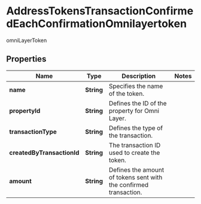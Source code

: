 

# AddressTokensTransactionConfirmedEachConfirmationOmnilayertoken

omniLayerToken

## Properties

Name | Type | Description | Notes
------------ | ------------- | ------------- | -------------
**name** | **String** | Specifies the name of the token. | 
**propertyId** | **String** | Defines the ID of the property for Omni Layer. | 
**transactionType** | **String** | Defines the type of the transaction. | 
**createdByTransactionId** | **String** | The transaction ID used to create the token. | 
**amount** | **String** | Defines the amount of tokens sent with the confirmed transaction. | 



